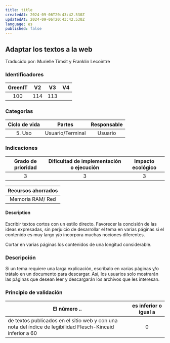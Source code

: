 ```yaml
---
title: title
createdAt: 2024-09-06T20:43:42.530Z
updatedAt: 2024-09-06T20:43:42.530Z
language: es
published: false
---
```

## Adaptar los textos a la web
Traducido por: Murielle Timsit y Franklin Lecointre

### Identificadores

| GreenIT |  V2  |  V3  |  V4  |
|:-------:|:----:|:----:|:----:|
|  100	|  114 | 113  |  	|

### Categorías

| Ciclo de vida | Partes | Responsable |
|:---------:|:----:|:----:|
| 5. Uso | Usuario/Terminal | Usuario |

### Indicaciones

| Grado de prioridad   | Dificultad de implementación o ejecución | Impacto ecológico   |
|:-------------------:|:-------------------------:|:---------------------:|
| 3 | 3 | 3 |

| Recursos ahorrados |
|:----------------------------------------------------------:|
| Memoria RAM/ Red  |

#### Description

Escribir textos cortos con un estilo directo. Favorecer la concisión de las ideas expresadas, sin perjuicio de desarrollar el tema en varias páginas si el contenido es muy largo y/o incorpora muchas nociones diferentes.

Cortar en varias páginas los contenidos de una longitud considerable.

### Descripción

Si un tema requiere una larga explicación, escríbalo en varias páginas y/o trátalo en un documento para descargar.
Así, los usuarios solo mostrarán las páginas que desean leer y descargarán los archivos que les interesan.

### Principio de validación

| El número ..   | es inferior o igual a   |  
|-------------------|:-------------------------:|
| de textos publicados en el sitio web y con una nota del índice de legibilidad Flesch-Kincaid inferior a 60 | 0  |


